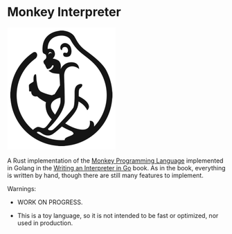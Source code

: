 # Monkey Interpreter

![Monkey Programing Language logo](https://github.com/CASALS-Joaquim/interpreter/raw/main/ressources/logo.png)

A Rust implementation of the [Monkey Programming Language](https://monkeylang.org) implemented in Golang in the [Writing an Interpreter in Go](https://interpreterbook.com) book.
As in the book, everything is written by hand, though there are still many features to implement.

Warnings:

  - WORK ON PROGRESS.

  - This is a toy language, so it is not intended to be fast or optimized, nor used in production.
